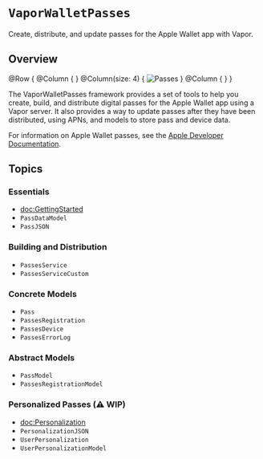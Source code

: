 # ``VaporWalletPasses``

Create, distribute, and update passes for the Apple Wallet app with Vapor.

## Overview

@Row {
    @Column { }
    @Column(size: 4) {
        ![Passes](passes)
    }
    @Column { }
}

The VaporWalletPasses framework provides a set of tools to help you create, build, and distribute digital passes for the Apple Wallet app using a Vapor server.
It also provides a way to update passes after they have been distributed, using APNs, and models to store pass and device data.

For information on Apple Wallet passes, see the [Apple Developer Documentation](https://developer.apple.com/documentation/walletpasses).

## Topics

### Essentials

- <doc:GettingStarted>
- ``PassDataModel``
- ``PassJSON``

### Building and Distribution

- ``PassesService``
- ``PassesServiceCustom``

### Concrete Models

- ``Pass``
- ``PassesRegistration``
- ``PassesDevice``
- ``PassesErrorLog``

### Abstract Models

- ``PassModel``
- ``PassesRegistrationModel``

### Personalized Passes (⚠️ WIP)

- <doc:Personalization>
- ``PersonalizationJSON``
- ``UserPersonalization``
- ``UserPersonalizationModel``
